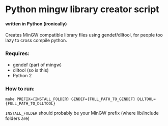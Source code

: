 # Python mingw library creator script
#### written in Python (ironically)

Creates MinGW compatible library files using gendef/dlltool, for people too lazy to cross compile python.

### Requires: 
 - gendef (part of mingw)
 - dlltool (so is this)
 - Python 2

### How to run:

    make PREFIX={INSTALL_FOLDER} GENDEF={FULL_PATH_TO_GENDEF} DLLTOOL={FULL_PATH_TO_DLLTOOL}
	
`INSTALL_FOLDER` should probably be your MinGW prefix (where lib/include folders are)